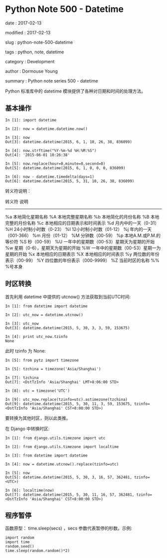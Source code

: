 Python Note 500 - Datetime
==========================

date
:   2017-02-13

modified
:   2017-02-13

slug
:   python-note-500-datetime

tags
:   python, note, datetime

category
:   Development

author
:   Dormouse Young

summary
:   Python note series 500 - datetime

Python 标准库中的 datetime 模块提供了各种对日期和时间的处理方法。

基本操作
--------

    In [1]: import datetime

    In [2]: now = datetime.datetime.now()

    In [3]: now
    Out[3]: datetime.datetime(2015, 6, 1, 10, 26, 38, 836099)

    In [4]: now.strftime("%Y-%m-%d %H:%M:%S")
    Out[4]: '2015-06-01 10:26:38'

    In [5]: now.replace(hour=0,minute=0,second=0)
    Out[5]: datetime.datetime(2015, 6, 1, 0, 0, 0, 836099)

    In [6]: now - datetime.timedelta(days=1)
    Out[6]: datetime.datetime(2015, 5, 31, 10, 26, 38, 836099)

转义符说明：

  转义符 说明   
  ------------- -------------------------------------------
  %a            本地简化星期名称
  %A            本地完整星期名称
  %b            本地简化的月份名称
  %B            本地完整的月份名称
  %c            本地相应的日期表示和时间表示
  %d            月内中的一天（0-31）
  %H            24小时制小时数（0-23）
  %I            12小时制小时数（01-12）
  %j            年内的一天（001-366）
  %m            月份（01-12）
  %M            分钟数（00-59）
  %p            本地A.M.或P.M.的等价符
  %S            秒（00-59）
  %U            一年中的星期数（00-53）星期天为星期的开始
  %w            星期（0-6），星期天为星期的开始
  %W            一年中的星期数（00-53）星期一为星期的开始
  %x            本地相应的日期表示
  %X            本地相应的时间表示
  %y            两位数的年份表示（00-99）
  %Y            四位数的年份表示（000-9999）
  %Z            当前时区的名称
  %%            %号本身

时区转换
--------

首先利用 datetime 中提供的 utcnow() 方法获取到当前UTC时间:

    In [1]: from datetime import datetime

    In [2]: utc_now = datetime.utcnow()

    In [3]: utc_now
    Out[3]: datetime.datetime(2015, 5, 30, 3, 3, 59, 153675)

    In [4]: print utc_now.tzinfo
    None

此时 tzinfo 为 None:

    In [5]: from pytz import timezone

    In [5]: tzchina = timezone('Asia/Shanghai')

    In [7]: tzchina
    Out[7]: <DstTzInfo 'Asia/Shanghai' LMT+8:06:00 STD>

    In [8]: utc = timezone('UTC')

    In [9]: utc_now.replace(tzinfo=utc).astimezone(tzchina)
    Out[9]: datetime.datetime(2015, 5, 30, 11, 3, 59, 153675, tzinfo=<DstTzInfo 'Asia/Shanghai' CST+8:00:00 STD>)

要转换为其他时区，则以此类推。

在 Django 中转换时区:

    In [1]: from django.utils.timezone import utc

    In [2]: from django.utils.timezone import localtime

    In [3]: from datetime import datetime

    In [4]: now = datetime.utcnow().replace(tzinfo=utc)

    In [5]: now
    Out[5]: datetime.datetime(2015, 5, 30, 3, 16, 57, 362481, tzinfo=<UTC>)

    In [6]: localtime(now)
    Out[7]: datetime.datetime(2015, 5, 30, 11, 16, 57, 362481, tzinfo=<DstTzInfo 'Asia/Shanghai' CST+8:00:00 STD>)

程序暂停
--------

函数原型： time.sleep(secs) ，secs 参数代表暂停的秒数。示例:

    import random
    import time
    random.seed()
    time.sleep(random.random()*2)
